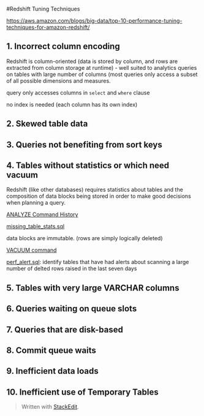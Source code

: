 #Redshift Tuning Techniques

https://aws.amazon.com/blogs/big-data/top-10-performance-tuning-techniques-for-amazon-redshift/

## 1. Incorrect column encoding

Redshift is column-oriented (data is stored by column, and rows are extracted from column storage at runtime) - well suited to analytics queries on tables with large number of columns (most queries only access a subset of all possible dimensions and measures. 

query only accesses columns in `select` and `where` clause

no index is needed (each column has its own index)

## 2. Skewed table data

## 3. Queries not benefiting from sort keys

## 4. Tables without statistics or which need vacuum

Redshift (like other databases) requires statistics about tables and the composition of data blocks being stored in order to make good decisions when planning a query.

[ANALYZE Command History](http://docs.aws.amazon.com/redshift/latest/dg/c_check_last_analyze.html)

[missing_table_stats.sql](https://github.com/awslabs/amazon-redshift-utils/blob/master/src/AdminScripts/missing_table_stats.sql)

data blocks are immutable. (rows are simply logically deleted)

[VACUUM command](http://docs.aws.amazon.com/redshift/latest/dg/r_VACUUM_command.html)

[perf_alert.sql](https://github.com/awslabs/amazon-redshift-utils/blob/master/src/AdminScripts/perf_alert.sql): identify tables that have had alerts about scanning a large number of delted rows raised in the last seven days

## 5. Tables with very large VARCHAR columns

## 6. Queries waiting on queue slots

## 7. Queries that are disk-based

## 8. Commit queue waits

## 9. Inefficient data loads

## 10. Inefficient use of Temporary Tables



> Written with [StackEdit](https://stackedit.io/).